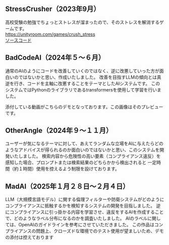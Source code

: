 ## StressCrusher（2023年9月）
高校受験の勉強でちょっとストレスが溜まったので、そのストレスを解消するゲームです。  
https://unityroom.com/games/crush_stress  
[ソースコード](https://github.com/Yukkurisiteikitai/uniryproject-StressCusher)


## BadCodeAI（2024年５〜６月）
通常のAIのようにコードを改善していくのではなく、逆に改悪していった方が面白いのではないかと思い、作成いたしました。
改善を目指すLLMの傾向とは真逆を行き、コードを主軸に改悪することをテーマとしたAIシステムです。
このシステムではPythonのライブラリであるtransformersを使用して学習を行いました。

添付している動画がこちらのデモとなっております。この画像はそのプレビューです。

## OtherAngle（2024年９〜１１月）
ユーザーが気になるテーマに対して、あえてランダムな立場をAIに与えたらどのようなアドバイスが得られるのか面白いのではないかと思い、このシステムを開発いたしました。
検索内容から危険性の高い要素（コンプライアンス違反）を感知した場合、プロンプトまたは検索結果のどちらかから検出されると
一定時間（約１時間）使用を控えるよう制限を設けております。

## MadAI（2025年１月２８日〜２月４日）
LLM（大規模言語モデル）に関する倫理フィルターや防衛システムがどのようにコンプライアンスに抵触するかを検知するシステムの開発を目指しました。
逆にコンプライアンスに引っ掛かる内容を学習させ、違反をするAIを作成することで、どのようなラベル分布になるのかを調査いたしました。
AIのラベルに関しては、OpenAIのガイドラインを参考にさせていただきました。
この作品はコンプライアンスの問題上、クローズドな環境でのテスト使用が望ましいため、デモの添付は控えております
